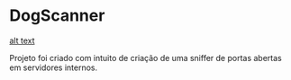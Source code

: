 # DogScanner

[alt text](./image/logo.png)

 Projeto foi criado com intuito de criação de uma sniffer de portas abertas em
 servidores internos.

 
